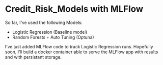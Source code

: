 # Credit_Risk_Models with MLFlow

So far, I've used the following Models:
+ Logistic Regression (Baseline model)
+ Random Forests + Auto Tuning (Optuna)

I've just added MLFlow code to track Logistic Regression runs.
Hopefully soon, I'll build a docker container able to serve the MLFlow app with results and with persistant storage.
